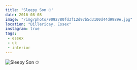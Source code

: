 ```yaml
---
title: "Sleepy Son ⏱"
date: 2016-08-08
image: "/img/photo/9092780fd3f12d97b5d3100d44d9989e.jpg"
location: "Billericay, Essex"
instagram: true
tags:
 - essex
 - uk
 - interior
---
```


![Sleepy Son ⏱](/img/photo/9092780fd3f12d97b5d3100d44d9989e.jpg)

